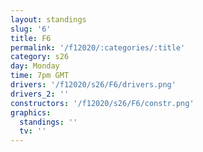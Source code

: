```yaml
---
layout: standings
slug: '6'
title: F6
permalink: '/f12020/:categories/:title'
category: s26
day: Monday
time: 7pm GMT
drivers: '/f12020/s26/F6/drivers.png'
drivers_2: ''
constructors: '/f12020/s26/F6/constr.png'
graphics:
  standings: ''
  tv: ''
---
```


